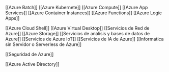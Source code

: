[[Azure Batch]]
[[Azure Kubernete]]
[[Azure Compute]]
[[Azure App Services]]
[[Azure Container Instances]]
[[Azure Functions]]
[[Azure Logic Apps]]

[[Azure Cloud Shell]]
[[Azure Virtual Desktop]]
[[Servicios de Red de Azure]]
[[Azure Storage]]
[[Servicios de análisis y bases de datos de Azure]]
[[Servicios de Azure IoT]]
[[Servicios de IA de Azure]]
[[Informatica sin Servidor o Serverless de Azure]]

[[Seguridad de Azure]]

[[Azure Active Directory]]
